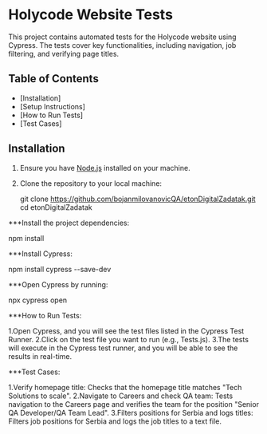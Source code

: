 
# Holycode Website Tests

This project contains automated tests for the Holycode website using Cypress. The tests cover key functionalities, including navigation, job filtering, and verifying page titles.

## Table of Contents

- [Installation]
- [Setup Instructions]
- [How to Run Tests]
- [Test Cases]

## Installation

1. Ensure you have [Node.js](https://nodejs.org/) installed on your machine.
2. Clone the repository to your local machine:
  
   git clone https://github.com/bojanmilovanovicQA/etonDigitalZadatak.git
   cd etonDigitalZadatak

***Install the project dependencies:

npm install

***Install Cypress:

npm install cypress --save-dev

***Open Cypress by running:

npx cypress open


***How to Run Tests:

1.Open Cypress, and you will see the test files listed in the Cypress Test Runner.
2.Click on the test file you want to run (e.g., Tests.js).
3.The tests will execute in the Cypress test runner, and you will be able to see the results in real-time.


***Test Cases:

1.Verify homepage title: Checks that the homepage title matches "Tech Solutions to scale".
2.Navigate to Careers and check QA team: Tests navigation to the Careers page and verifies the team for the position "Senior QA Developer/QA Team Lead".
3.Filters positions for Serbia and logs titles: Filters job positions for Serbia and logs the job titles to a text file.
